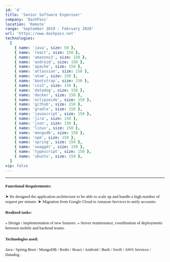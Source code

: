 ```yaml
---
id: '4'
title: 'Senior Software Engenieer'
company: 'DashPass'
location: 'Remote'
range: 'September 2019 - February 2020'
url: 'https://www.dashpass.net'
technologies:
  [
    { name: 'java', size: 50 },
    { name: 'react', size: 150 },
    { name: 'amazons3', size: 150 },
    { name: 'android', size: 150 },
    { name: 'apache', size: 150 },
    { name: 'atlassian', size: 150 },
    { name: 'atom', size: 150 },
    { name: 'bootstrap', size: 150 },
    { name: 'css3', size: 150 },
    { name: 'datadog', size: 150 },
    { name: 'docker', size: 150 },
    { name: 'eclipseide', size: 150 },
    { name: 'github', size: 150 },
    { name: 'gradle', size: 150 },
    { name: 'javascript', size: 150 },
    { name: 'jira', size: 150 },
    { name: 'json', size: 150 },
    { name: 'linux', size: 150 },
    { name: 'mongodb', size: 150 },
    { name: 'npm', size: 150 },
    { name: 'spring', size: 150 },
    { name: 'swagger', size: 150 },
    { name: 'typescript', size: 150 },
    { name: 'ubuntu', size: 150 },
  ]
vip: false
---
```


---

<font size = 2 face = "Andale Mono" >

#### Functional Requirements:

➤ Re designed the application architecture to be able to scale up and handle a high number of request per minute.
➤ Migration from Google Cloud to Amazon Services to unify accounts.

#### Realized tasks:

» Design / implementation of new features.
» Server maintenance, coordination of deployments between mobile and backend teams.

#### Technologies used:

Java / Spring Boot / MongoDB / Redis / React / Android / Bash / Swift / AWS Services / Datadog .

</font>
